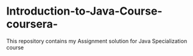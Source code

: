 # Introduction-to-Java-Course-coursera-
This repository contains my Assignment solution for Java Specialization course
